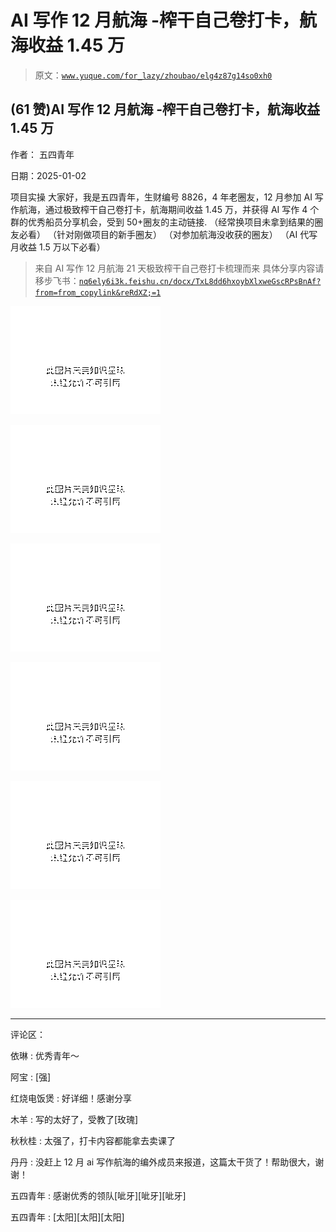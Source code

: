 # AI 写作 12 月航海 -榨干自己卷打卡，航海收益 1.45 万

> 原文：[`www.yuque.com/for_lazy/zhoubao/elg4z87g14so0xh0`](https://www.yuque.com/for_lazy/zhoubao/elg4z87g14so0xh0)

## (61 赞)AI 写作 12 月航海 -榨干自己卷打卡，航海收益 1.45 万

作者： 五四青年

日期：2025-01-02

项目实操
大家好，我是五四青年，生财编号 8826，4 年老圈友，12 月参加 AI 写作航海，通过极致榨干自己卷打卡，航海期间收益 1.45 万，并获得 AI 写作 4 个群的优秀船员分享机会，受到 50+圈友的主动链接.
（经常换项目未拿到结果的圈友必看） （针对刚做项目的新手圈友） （对参加航海没收获的圈友） （AI 代写月收益 1.5 万以下必看）

> 来自 AI 写作 12 月航海 21 天极致榨干自己卷打卡梳理而来
> 具体分享内容请移步飞书：[`nq6ely6i3k.feishu.cn/docx/TxL8dd6hxoybXlxweGscRPsBnAf?from=from_copylink&reRdXZ;=1`](https://nq6ely6i3k.feishu.cn/docx/TxL8dd6hxoybXlxweGscRPsBnAf?from=from_copylink&reRdXZ;=1)

![](img/87704a5c3b033b7db59493355e6000e0.png "None")

![](img/e5444276678d4477c7cf7195c41338e4.png "None")

![](img/0d9f7c5d87d4e92f6ebaf13ba85dd984.png "None")

![](img/ceafdf31dd1e5f04dba4b83b6f39cbef.png "None")

![](img/2269cbd9ae3c84cf2289d9fdb478db5f.png "None")

![](img/0e7dc874e682c8dded8a540aa6941bb8.png "None")

* * *

评论区：

依琳 : 优秀青年～

阿宝 : [强]

红烧电饭煲 : 好详细！感谢分享

木羊 : 写的太好了，受教了[玫瑰]

秋秋桂 : 太强了，打卡内容都能拿去卖课了

丹丹 : 没赶上 12 月 ai 写作航海的编外成员来报道，这篇太干货了！帮助很大，谢谢！

五四青年 : 感谢优秀的领队[呲牙][呲牙][呲牙]

五四青年 : [太阳][太阳][太阳]